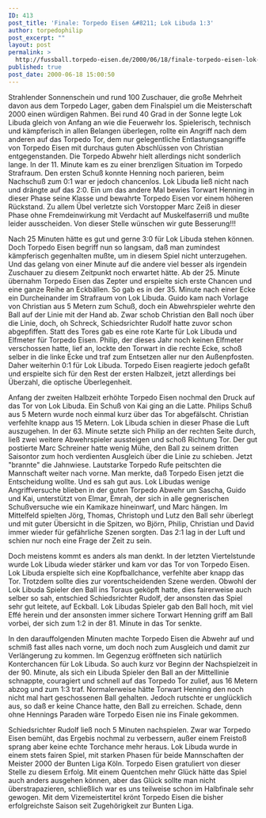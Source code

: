 ```yaml
---
ID: 413
post_title: 'Finale: Torpedo Eisen &#8211; Lok Libuda 1:3'
author: torpedophilip
post_excerpt: ""
layout: post
permalink: >
  http://fussball.torpedo-eisen.de/2000/06/18/finale-torpedo-eisen-lok-libuda-13/
published: true
post_date: 2000-06-18 15:00:50
---
```

Strahlender Sonnenschein und rund 100 Zuschauer, die große Mehrheit davon aus dem Torpedo Lager, gaben dem Finalspiel um die Meisterschaft 2000 einen würdigen Rahmen. Bei rund 40 Grad in der Sonne legte Lok Libuda gleich von Anfang an wie die Feuerwehr los. Spielerisch, technisch und kämpferisch in allen Belangen überlegen, rollte ein Angriff nach dem anderen auf das Torpedo Tor, dem nur gelegentliche Entlastungsangriffe von Torpedo Eisen mit durchaus guten Abschlüssen von Christian entgegenstanden. Die Torpedo Abwehr hielt allerdings nicht sonderlich lange. In der 11. Minute kam es zu einer brenzligen Situation im Torpedo Strafraum. Den ersten Schuß konnte Henning noch parieren, beim Nachschuß zum 0:1 war er jedoch chancenlos. Lok Libuda ließ nicht nach und drängte auf das 2:0. Ein um das andere Mal bewies Torwart Henning in dieser Phase seine Klasse und bewahrte Torpedo Eisen vor einem höheren Rückstand. Zu allem Übel verletzte sich Vorstopper Marc Zeiß in dieser Phase ohne Fremdeinwirkung mit Verdacht auf Muskelfaserriß und mußte leider ausscheiden. Von dieser Stelle wünschen wir gute Besserung!!!

Nach 25 Minuten hätte es gut und gerne 3:0 für Lok Libuda stehen können. Doch Torpedo Eisen begriff nun so langsam, daß man zumindest kämpferisch gegenhalten mußte, um in diesem Spiel nicht unterzugehen. Und das gelang von einer Minute auf die andere viel besser als irgendein Zuschauer zu diesem Zeitpunkt noch erwartet hätte. Ab der 25. Minute übernahm Torpedo Eisen das Zepter und erspielte sich erste Chancen und eine ganze Reihe an Eckbällen. So gab es in der 35. Minute nach einer Ecke ein Durcheinander im Strafraum von Lok Libuda. Guido kam nach Vorlage von Christian aus 5 Metern zum Schuß, doch ein Abwehrspieler wehrte den Ball auf der Linie mit der Hand ab. Zwar schob Christian den Ball noch über die Linie, doch, oh Schreck, Schiedsrichter Rudolf hatte zuvor schon abgepfiffen. Statt des Tores gab es eine rote Karte für Lok Libuda und Elfmeter für Torpedo Eisen. Philip, der dieses Jahr noch keinen Elfmeter verschossen hatte, lief an, lockte den Torwart in die rechte Ecke, schoß selber in die linke Ecke und traf zum Entsetzen aller nur den Außenpfosten. Daher weiterhin 0:1 für Lok Libuda. Torpedo Eisen reagierte jedoch gefaßt und erspielte sich für den Rest der ersten Halbzeit, jetzt allerdings bei Überzahl, die optische Überlegenheit.

Anfang der zweiten Halbzeit erhöhte Torpedo Eisen nochmal den Druck auf das Tor von Lok Libuda. Ein Schuß von Kai ging an die Latte. Philips Schuß aus 5 Metern wurde noch einmal kurz über das Tor abgefälscht. Christian verfehlte knapp aus 15 Metern. Lok Libuda schien in dieser Phase die Luft auszugehen. In der 63. Minute setzte sich Philip an der rechten Seite durch, ließ zwei weitere Abwehrspieler aussteigen und schoß Richtung Tor. Der gut postierte Marc Schreiner hatte wenig Mühe, den Ball zu seinem dritten Saisontor zum hoch verdienten Ausgleich über die Linie zu schieben. Jetzt "brannte" die Jahnwiese. Lautstarke Torpedo Rufe peitschten die Mannschaft weiter nach vorne. Man merkte, daß Torpedo Eisen jetzt die Entscheidung wollte. Und es sah gut aus. Lok Libudas wenige Angriffversuche blieben in der guten Torpedo Abwehr um Sascha, Guido und Kai, unterstützt von Elmar, Emrah, der sich in alle gegnerischen Schußversuche wie ein Kamikaze hineinwarf, und Marc hängen. Im Mittelfeld spielten Jörg, Thomas, Christoph und Lutz den Ball sehr überlegt und mit guter Übersicht in die Spitzen, wo Björn, Philip, Christian und David immer wieder für gefährliche Szenen sorgten. Das 2:1 lag in der Luft und schien nur noch eine Frage der Zeit zu sein.

Doch meistens kommt es anders als man denkt. In der letzten Viertelstunde wurde Lok Libuda wieder stärker und kam vor das Tor von Torpedo Eisen. Lok Libuda erspielte sich eine Kopfballchance, verfehlte aber knapp das Tor. Trotzdem sollte dies zur vorentscheidenden Szene werden. Obwohl der Lok Libuda Spieler den Ball ins Toraus geköpft hatte, dies fairerweise auch selber so sah, entschied Schiedsrichter Rudolf, der ansonsten das Spiel sehr gut leitete, auf Eckball. Lok Libudas Spieler gab den Ball hoch, mit viel Effé herein und der ansonsten immer sichere Torwart Henning griff am Ball vorbei, der sich zum 1:2 in der 81. Minute in das Tor senkte.

In den darauffolgenden Minuten machte Torpedo Eisen die Abwehr auf und schmiß fast alles nach vorne, um doch noch zum Ausgleich und damit zur Verlängerung zu kommen. Im Gegenzug eröffneten sich natürlich Konterchancen für Lok Libuda. So auch kurz vor Beginn der Nachspielzeit in der 90. Minute, als sich ein Libuda Spieler den Ball an der Mittellinie schnappte, couragiert und schnell auf das Torpedo Tor zulief, aus 16 Metern abzog und zum 1:3 traf. Normalerweise hätte Torwart Henning den noch nicht mal hart geschossenen Ball gehalten. Jedoch rutschte er unglücklich aus, so daß er keine Chance hatte, den Ball zu erreichen. Schade, denn ohne Hennings Paraden wäre Torpedo Eisen nie ins Finale gekommen.

Schiedsrichter Rudolf ließ noch 5 Minuten nachspielen. Zwar war Torpedo Eisen bemüht, das Ergebis nochmal zu verbessern, außer einem Freistoß sprang aber keine echte Torchance mehr heraus. Lok Libuda wurde in einem stets fairen Spiel, mit starken Phasen für beide Mannschaften der Meister 2000 der Bunten Liga Köln. Torpedo Eisen gratuliert von dieser Stelle zu diesem Erfolg. Mit einem Quentchen mehr Glück hätte das Spiel auch anders ausgehen können, aber das Glück sollte man nicht überstrapazieren, schließlich war es uns teilweise schon im Halbfinale sehr gewogen. Mit dem Vizemeistertitel krönt Torpedo Eisen die bisher erfolgreichste Saison seit Zugehörigkeit zur Bunten Liga.